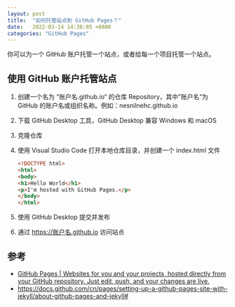 ```yaml
---
layout: post
title:  "如何托管站点到 GitHub Pages？"
date:   2022-03-14 14:36:05 +0800
categories: "GitHub Pages"
---
```


你可以为一个 GitHub 账户托管一个站点，或者给每一个项目托管一个站点。

## 使用 GitHub 账户托管站点

1. 创建一个名为 “账户名.github.io“ 的仓库 Repository，其中”账户名“为 GitHub 的账户名或组织名称。例如：nesnilnehc.github.io

2. 下载 GitHub Desktop 工具，GitHub Desktop 兼容 Windows 和 macOS

3. 克隆仓库

4. 使用 Visual Studio Code 打开本地仓库目录，并创建一个 index.html 文件

   ```html
   <!DOCTYPE html>
   <html>
   <body>
   <h1>Hello World</h1>
   <p>I'm hosted with GitHub Pages.</p>
   </body>
   </html>
   ```

5. 使用 GitHub Desktop 提交并发布

6. 通过 <https://账户名.github.io> 访问站点

## 参考

- [GitHub Pages | Websites for you and your projects, hosted directly from your GitHub repository. Just edit, push, and your changes are live.](https://pages.github.com/)
- <https://docs.github.com/cn/pages/setting-up-a-github-pages-site-with-jekyll/about-github-pages-and-jekyll#>